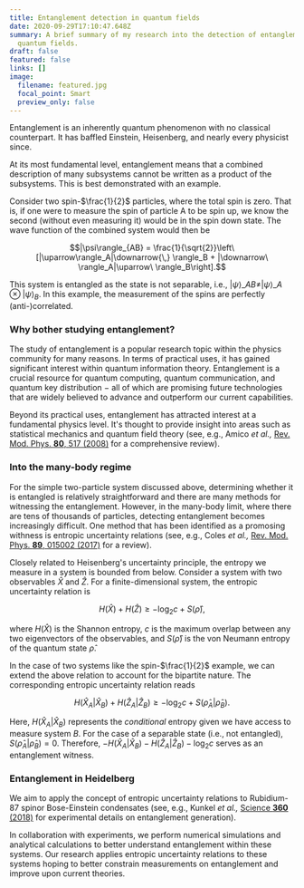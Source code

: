 ```yaml
---
title: Entanglement detection in quantum fields
date: 2020-09-29T17:10:47.648Z
summary: A brief summary of my research into the detection of entanglement in
  quantum fields.
draft: false
featured: false
links: []
image:
  filename: featured.jpg
  focal_point: Smart
  preview_only: false
---
```

Entanglement is an inherently quantum phenomenon with no classical counterpart. It has baffled Einstein, Heisenberg, and nearly every physicist since.

At its most fundamental level, entanglement means that a combined description of many subsystems cannot be written as a product of the subsystems. This is best demonstrated with an example. 

Consider two spin-$\frac{1}{2}$ particles, where the total spin is zero. That is, if one were to measure the spin of particle A to be spin up, we know the second (without even measuring it) would be in the spin down state. The wave function of the combined system would then be

$$|\psi\rangle_{AB} = \frac{1}{\sqrt{2}}\left\[|\uparrow\rangle_A|\downarrow{\,} \rangle_B + |\downarrow\ \rangle_A|\uparrow\ \rangle_B\right].$$

This system is entangled as the state is not separable, i.e., $|\psi\rangle\_{AB} \neq |\psi\rangle\_{A}\otimes|\psi\rangle_{B}$. In this example, the measurement of the spins are perfectly (anti-)correlated.

### **Why bother studying entanglement?**

The study of entanglement is a popular research topic within the physics community for many reasons. In terms of practical uses, it has gained significant interest within quantum information theory. Entanglement is a crucial resource for quantum computing, quantum communication, and quantum key distribution ­− all of which are promising future technologies that are widely believed to advance and outperform our current capabilities.

Beyond its practical uses, entanglement has attracted interest at a fundamental physics level. It's thought to provide insight into areas such as statistical mechanics and quantum field theory (see, e.g., Amico *et al.,* [Rev. Mod. Phys. **80**, 517 (2008)](https://doi.org/10.1103/RevModPhys.80.517) for a comprehensive review).

### **Into the many-body regime**

For the simple two-particle system discussed above, determining whether it is entangled is relatively straightforward and there are many methods for witnessing the entanglement. However, in the many-body limit, where there are tens of thousands of particles, detecting entanglement becomes increasingly difficult. One method that has been identified as a promosing withness is entropic uncertainty relations (see, e.g., Coles *et al.,* [Rev. Mod. Phys. **89**, 015002 (2017)](https://doi.org/10.1103/RevModPhys.89.015002) for a review).

Closely related to Heisenberg's uncertainty principle, the entropy we measure in a system is bounded from below. Consider a system with two observables $\hat{X}$ and $\hat{Z}$. For a finite-dimensional system, the entropic uncertainty relation is

$$H(\hat{X}) + H(\hat{Z}) \geq -\log_2 c + S(\hat{\rho}),$$

where $H(\hat{X})$ is the Shannon entropy, $c$ is the maximum overlap between any two eigenvectors of the observables, and $S(\hat{\rho})$ is the von Neumann entropy of the quantum state $\hat{\rho}$.

In the case of two systems like the spin-$\frac{1}{2}$ example, we can extend the above relation to account for the bipartite nature. The corresponding entropic uncertainty relation reads

$$H(\hat{X}_A|\hat{X}_B) + H(\hat{Z}_A|\hat{Z}_B) \geq -\log_2 c + S(\hat{\rho}_A|\hat{\rho}_B).$$

Here, $H(\hat{X}_A|\hat{X}_B)$ represents the *conditional* entropy given we have access to measure system $B$. For the case of a separable state (i.e., not entangled), $S(\hat{\rho}_A|\hat{\rho}_B)=0$. Therefore, $-H(\hat{X}_A|\hat{X}_B) - H(\hat{Z}_A|\hat{Z}_B) -\log_2 c$ serves as an entanglement witness.

### Entanglement in Heidelberg

We aim to apply the concept of entropic uncertainty relations to Rubidium-87 spinor Bose-Einstein condensates (see, e.g., Kunkel *et al.,* [Science **360** (2018)](https://doi.org/10.1126/science.aao2254) for experimental details on entanglement generation).

In collaboration with experiments, we perform numerical simulations and analytical calculations to better understand entanglement within these systems. Our research applies entropic uncertainty relations to these systems hoping to better constrain measurements on entanglement and improve upon current theories.
